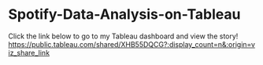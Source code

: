 # Spotify-Data-Analysis-on-Tableau

Click the link below to go to my Tableau dashboard and view the story!    
https://public.tableau.com/shared/XHB55DQCG?:display_count=n&:origin=viz_share_link
